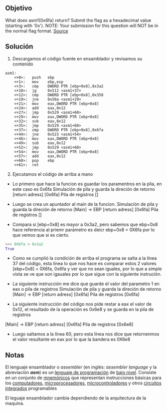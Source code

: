 ## Objetivo
What does asm1(0x6fa) return? Submit the flag as a hexadecimal value (starting with '0x'). NOTE: Your submission for this question will NOT be in the normal flag format. [Source](https://jupiter.challenges.picoctf.org/static/b41e08fc19ceb9d0466ebd68d36c5630/test.S)

## Solución
1. Descargamos el código fuente en ensamblador y revisamos su contenido
``` text
asm1:
	<+0>:	push   ebp
	<+1>:	mov    ebp,esp
	<+3>:	cmp    DWORD PTR [ebp+0x8],0x3a2
	<+10>:	jg     0x512 <asm1+37>
	<+12>:	cmp    DWORD PTR [ebp+0x8],0x358
	<+19>:	jne    0x50a <asm1+29>
	<+21>:	mov    eax,DWORD PTR [ebp+0x8]
	<+24>:	add    eax,0x12
	<+27>:	jmp    0x529 <asm1+60>
	<+29>:	mov    eax,DWORD PTR [ebp+0x8]
	<+32>:	sub    eax,0x12
	<+35>:	jmp    0x529 <asm1+60>
	<+37>:	cmp    DWORD PTR [ebp+0x8],0x6fa
	<+44>:	jne    0x523 <asm1+54>
	<+46>:	mov    eax,DWORD PTR [ebp+0x8]
	<+49>:	sub    eax,0x12
	<+52>:	jmp    0x529 <asm1+60>
	<+54>:	mov    eax,DWORD PTR [ebp+0x8]
	<+57>:	add    eax,0x12
	<+60>:	pop    ebp
	<+61>:	ret    

```
2. Ejecutamos el código de arriba a mano

- Lo primero que hace la funcion es guardar los paramentros en la plia, en este caso es 0x6fa
Simulación de pila y guarda la direción de retorno
[return adress]
[0x6fa]
Pila de registros
[]

- Luego se crea un apuntador al main de la funcion.
Simulación de pila y guarda la direción de retorno
[Main] -> EBP
[return adress]
[0x6fa]
Pila de registros
[]

- Compara si [ebp+0x8] es mayor a 0x3a2, pero sabemos que ebp+0x8 hace referencia al priemr parámetro es deicr ebp+0x8 = 0X6fa por lo que vemos que si es cierto.
``` python
>>> 0X6fa > 0x3a2
True
```

- Como se cumplió la condición de arriba el programa se salta a la línea 37 del código, esta línea lo que nos hace es comparar estos 2 valores [ebp+0x8] = 0X6fa, 0x6fa y ver que no sean iguales, por lo que a simple vista se ve que son igauales por lo que sigue con la siguiente instrución.


- La siguiente instrucción me dice que guarde el valor del parametro 1 en eax o pila de registros
Simulación de pila y guarda la direción de retorno
[Main] -> EBP
[return adress]
[0x6fa]
Pila de registros
[0x6fa]

- La siguiente instrucción del código nos pide restar  a eax el valor de  0x12, el resultado de la operación es 0x6e8 y se guarda en la pila de registros

[Main] -> EBP
[return adress]
[0x6fa]
Pila de registros
[0x6e8]

- Luego saltamos a la línea 60, pero esta línea nos dice que retornenmos el valor resultante en eax por lo que la bandera es 0X6e8

## Notas
El lenguaje ensamblador o _assembler_ (en inglés: _assembler language_ y la abreviación _**asm**_) es un [lenguaje de programación](https://es.wikipedia.org/wiki/Lenguaje_de_programaci%C3%B3n "Lenguaje de programación") de [bajo nivel](https://es.wikipedia.org/wiki/Lenguaje_de_bajo_nivel "Lenguaje de bajo nivel"). Consiste en un conjunto de [mnemónicos](https://es.wikipedia.org/wiki/Mnem%C3%B3nico "Mnemónico") que representan instrucciones básicas para los [computadores](https://es.wikipedia.org/wiki/Computadora_electr%C3%B3nica "Computadora electrónica"), [microprocesadores](https://es.wikipedia.org/wiki/Microprocesador "Microprocesador"), [microcontroladores](https://es.wikipedia.org/wiki/Microcontrolador "Microcontrolador") y otros [circuitos integrados](https://es.wikipedia.org/wiki/Circuito_integrado "Circuito integrado") programables

El leguaje ensamblador cambia dependiendo de la arquitectura de la maquina.